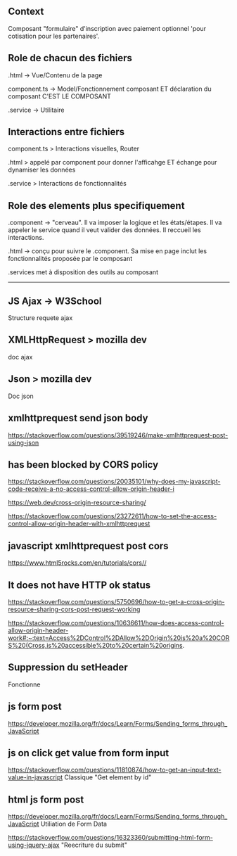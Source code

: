 ## Context
Composant "formulaire" d'inscription avec paiement optionnel 'pour cotisation pour les partenaires'.

## Role de chacun des fichiers
.html -> Vue/Contenu de la page

component.ts -> Model/Fonctionnement composant ET déclaration du composant
C'EST LE COMPOSANT

.service -> Utilitaire


## Interactions entre fichiers
component.ts > Interactions visuelles, Router

.html > appelé par component pour donner l'afficahge ET échange pour dynamiser les données

.service > Interactions de fonctionnalités

## Role des elements plus specifiquement
.component -> "cerveau". Il va imposer la logique et les états/étapes. Il va appeler le service quand il veut valider des données. Il reccueil les interactions.

.html -> conçu pour suivre le .component. Sa mise en page inclut les fonctionnalités proposée par le composant

.services met à disposition des outils au composant


-----------


## JS Ajax -> W3School
Structure requete ajax

## XMLHttpRequest > mozilla dev
doc ajax

## Json > mozilla dev
Doc json

## xmlhttprequest send json body
https://stackoverflow.com/questions/39519246/make-xmlhttprequest-post-using-json


## has been blocked by CORS policy
https://stackoverflow.com/questions/20035101/why-does-my-javascript-code-receive-a-no-access-control-allow-origin-header-i

https://web.dev/cross-origin-resource-sharing/

https://stackoverflow.com/questions/23272611/how-to-set-the-access-control-allow-origin-header-with-xmlhttprequest

## javascript xmlhttprequest post cors
https://www.html5rocks.com/en/tutorials/cors//


## It does not have HTTP ok status
https://stackoverflow.com/questions/5750696/how-to-get-a-cross-origin-resource-sharing-cors-post-request-working

https://stackoverflow.com/questions/10636611/how-does-access-control-allow-origin-header-work#:~:text=Access%2DControl%2DAllow%2DOrigin%20is%20a%20CORS%20(Cross,is%20accessible%20to%20certain%20origins.

## Suppression du setHeader
Fonctionne

## js form post
https://developer.mozilla.org/fr/docs/Learn/Forms/Sending_forms_through_JavaScript

## js on click get value from form input
https://stackoverflow.com/questions/11810874/how-to-get-an-input-text-value-in-javascript
Classique "Get element by id"

## html js form post
https://developer.mozilla.org/fr/docs/Learn/Forms/Sending_forms_through_JavaScript
Utiliation de Form Data

https://stackoverflow.com/questions/16323360/submitting-html-form-using-jquery-ajax
"Reecriture du submit"